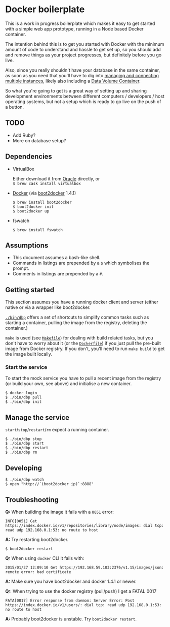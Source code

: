 # Docker boilerplate

This is a work in progress boilerplate which makes it easy to get started with
a simple web app prototype, running in a Node based Docker container.

The intention behind this is to get you started with Docker with the minimum
amount of code to understand and hassle to get set up, so you should add and
remove things as your project progresses, but definitely before you go live.

Also, since you really shouldn't have your database in the same container, as
soon as you need that you'll have to dig into [managing and connecting multiple instances](https://docs.docker.com/userguide/dockerlinks/), likely also including a [Data Volume Container](https://docs.docker.com/userguide/dockervolumes/).

So what you're going to get is a great way of setting up and sharing development
environments between different computers / developers / host operating systems,
but not a setup which is ready to go live on the push of a button.

## TODO

* Add Ruby?
* More on database setup?

## Dependencies

* VirtualBox

    Either download it from [Oracle](http://www.oracle.com/technetwork/server-storage/virtualbox/downloads/index.html) directly, or  
    `$ brew cask install virtualbox`

* [Docker](https://www.docker.com/) (via [boot2docker](http://boot2docker.io/) 1.4.1)

    `$ brew install boot2docker`  
    `$ boot2docker init`  
    `$ boot2docker up`

* fswatch

    `$ brew install fswatch`

## Assumptions

* This document assumes a bash-like shell.
* Commands in listings are prepended by a `$` which symbolises the prompt.
* Comments in listings are prepended by a `#`.

## Getting started

This section assumes you have a running docker client and server (either native
or via a wrapper like boot2docker.

[`./bin/dbp`](bin/dbp) offers a set of shortcuts to simplify common tasks such
as starting a container, pulling the image from the registry, deleting the
container.)

`make` is used (see [`Makefile`](Makefile)) for dealing with build related tasks,
but you don't have to worry about it (or the [`Dockerfile`](Dockerfile)) if you
just pull the pre-built image from Docker registry. If you don't, you'll need to
run `make build` to get the image built locally.

### Start the service

To start the mock service you have to pull a recent image from the registry (or
build your own, see above) and initialise a new container.

	$ docker login
    $ ./bin/dbp pull
    $ ./bin/dbp init

## Manage the service

`start`/`stop`/`restart`/`rm` expect a running container.

    $ ./bin/dbp stop
    $ ./bin/dbp start
    $ ./bin/dbp restart
    $ ./bin/dbp rm

## Developing

    $ ./bin/dbp watch
    $ open "http://`(boot2docker ip)`:8888"

## Troubleshooting

**Q:** When building the image it fails with a `0051` error:

    INFO[0051] Get https://index.docker.io/v1/repositories/library/node/images: dial tcp: read udp 192.168.0.1:53: no route to host

**A:** Try restarting boot2docker.

    $ boot2docker restart

**Q:** When using `docker` CLI it fails with:

    2015/01/27 12:09:10 Get https://192.168.59.103:2376/v1.15/images/json: remote error: bad certificate

**A:** Make sure you have boot2docker and docker 1.4.1 or newer.

**Q:**: When trying to use the docker registry (pull/push) I get a FATAL 0017

    FATA[0017] Error response from daemon: Server Error: Post https://index.docker.io/v1/users/: dial tcp: read udp 192.168.0.1:53: no route to host

**A:** Probably boot2docker is unstable. Try `boot2docker restart`.
